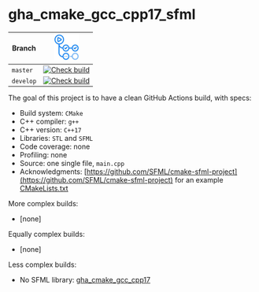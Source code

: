 # gha_cmake_gcc_cpp17_sfml

Branch   |[![GitHub Actions logo](pics/GitHubActions.png)](https://github.com/richelbilderbeek/gha_cmake_gcc_cpp17_sfml/actions)
---------|-------------------------------------------------------------------------------------------------------------------------------------------------------------------------------------------------------------------------------------------
`master` |[![Check build](https://github.com/richelbilderbeek/gha_cmake_gcc_cpp17_sfml/actions/workflows/check_build.yml/badge.svg?branch=master)](https://github.com/richelbilderbeek/gha_cmake_gcc_cpp17_sfml/actions/workflows/check_build.yml)
`develop`|[![Check build](https://github.com/richelbilderbeek/gha_cmake_gcc_cpp17_sfml/actions/workflows/check_build.yml/badge.svg?branch=develop)](https://github.com/richelbilderbeek/gha_cmake_gcc_cpp17_sfml/actions/workflows/check_build.yml)

The goal of this project is to have a clean GitHub Actions build, with specs:

 * Build system: `CMake`
 * C++ compiler: `g++`
 * C++ version: `C++17`
 * Libraries: `STL` and `SFML`
 * Code coverage: none
 * Profiling: none
 * Source: one single file, `main.cpp`
 * Acknowledgments: [https://github.com/SFML/cmake-sfml-project](https://github.com/SFML/cmake-sfml-project) for an example [CMakeLists.txt](CMakeLists.txt)

More complex builds:

 * [none]

Equally complex builds:

 * [none]

Less complex builds:

 * No SFML library: [gha_cmake_gcc_cpp17](https://github.com/richelbilderbeek/gha_cmake_gcc_cpp17)
 

